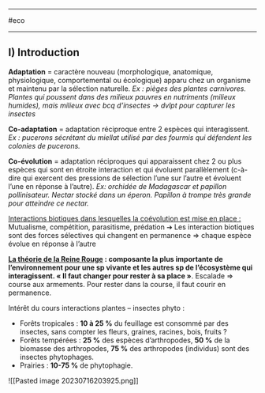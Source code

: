 ___
#eco 
___
## I) Introduction

**Adaptation** = caractère nouveau (morphologique, anatomique, physiologique, comportemental ou écologique) apparu chez un organisme et maintenu par la sélection naturelle.
*Ex : pièges des plantes carnivores. Plantes qui poussent dans des milieux pauvres en nutriments (milieux humides), mais milieux avec bcq d’insectes → dvlpt pour capturer les insectes*

**Co-adaptation** = adaptation réciproque entre 2 espèces qui interagissent.
*Ex : pucerons sécrétant du miellat utilisé par des fourmis qui défendent les colonies de pucerons.*

**Co-évolution** = adaptation réciproques qui apparaissent chez 2 ou plus espèces qui sont en étroite interaction et qui évoluent parallèlement (c-à-dire qui exercent des pressions de sélection l’une sur l’autre et évoluent l’une en réponse à l’autre). 
*Ex: orchidée de Madagascar et papillon pollinisateur.
Nectar stocké dans un éperon. Papillon à trompe très grande pour atteindre ce nectar.*

<u>Interactions biotiques dans lesquelles la coévolution est mise en place :</u>
Mutualisme, compétition, parasitisme, prédation
➔ Les interaction biotiques sont des forces sélectives qui changent en permanence
=> chaque espèce évolue en réponse à l’autre

**<u><b>La théorie de la Reine Rouge</b></u> : composante la plus importante de l’environnement pour une sp vivante et les autres sp de l’écosystème qui interagissent. « Il faut changer pour rester à sa place »**.
Escalade => course aux armements. 
Pour rester dans la course, il faut courir en permanence.

Intérêt du cours interactions plantes – insectes phyto :
- Forêts tropicales : **10 à 25 %** du feuillage est consommé par des insectes, sans compter les
fleurs, graines, racines, bois, fruits ?
- Forêts tempérées : **25 %** des espèces d’arthropodes, **50 %** de la biomasse des arthropodes,
**75 %** des arthropodes (individus) sont des insectes phytophages.
- Prairies : **10-75 %** de phytophagie.

![[Pasted image 20230716203925.png]]
<u><u><u></u></u></u>

